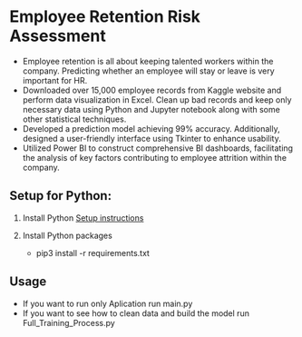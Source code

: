 # Employee Retention Risk Assessment
- Employee retention is all about keeping talented workers within the company. Predicting whether an employee will stay or leave is very important for HR.
- Downloaded over 15,000 employee records from Kaggle website and perform data visualization in Excel. Clean up bad records and keep only necessary data using Python and Jupyter notebook along with some other statistical techniques.
- Developed a prediction model achieving 99% accuracy. Additionally, designed a user-friendly interface using Tkinter to enhance usability.
- Utilized Power BI to construct comprehensive BI dashboards, facilitating the analysis of key factors contributing to employee attrition within the company.

## Setup for Python:
1. Install Python [Setup instructions](https://wiki.python.org/moin/BeginnersGuide)
   
2. Install Python packages
   - pip3 install -r requirements.txt

## Usage
- If you want to run only Aplication run main.py
- If you want to see how to clean data and build the model run Full_Training_Process.py 
